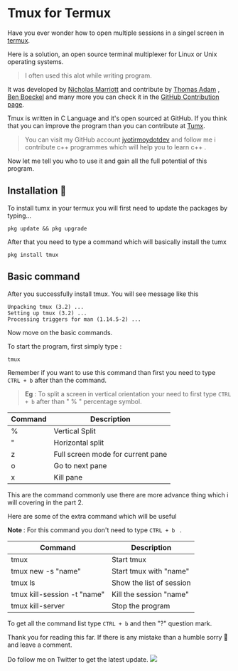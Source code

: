 # Tmux for Termux
Have you ever wonder how to open multiple sessions in a singel screen in [termux]().

Here is a solution, an open source terminal multiplexer for Linux or Unix operating systems.

>I often used this alot while writing program. 

It was developed by [Nicholas Marriott](https://github.com/nicm) and contribute by [Thomas Adam](https://github.com/ThomasAdam) , [Ben Boeckel](https://github.com/mathstuf) and many more you can check it in the [GitHub Contribution page](https://github.com/tmux/tmux/graphs/contributors).

Tmux is written in C Language and it's open sourced at GitHub. If you think that you can improve the program than you can contribute at [Tumx](https://github.com/tmux/tmux).

> You can visit my GitHub account [jyotirmoydotdev](https://github.com/jyotirmoydotdev) and follow me i contribute c++ programmes which will help you to learn c++ .

Now let me tell you who to use it and gain all the full potential of this program.

## Installation 🔧

To install tumx in your termux you will first need to update the packages by typing...

    pkg update && pkg upgrade

After that you need to type a command which will basically install the tumx

    pkg install tmux

## Basic command

After you successfully install tmux. You will see message like this 

    Unpacking tmux (3.2) ...
    Setting up tmux (3.2) ...
    Processing triggers for man (1.14.5-2) ...

Now move on the basic commands.

To start the program, first simply type :

    tmux

Remember if you want to use this command than first you need to type <br>` CTRL + b ` after than the command.

> <b>Eg</b> : To split a screen in vertical orientation your need to first type ` CTRL + b ` after than " % " percentage symbol.

| Command | Description |
| - | - |
| % | Vertical Split      |
| " | Horizontal split |
| z | Full screen mode for current pane |
| o | Go to next pane |
| x | Kill pane |

This are the command commonly use there are more advance thing which i will covering in the part 2.

Here are some of the extra command which will be useful

<b>Note </b>:  For this command you don't need to type `CTRL + b ` .

| Command | Description |
| - | - |
| tmux | Start tmux |
| tmux new -s "name" | Start tmux with "name" |
| tmux ls | Show the list of session |
| tmux kill-session -t "name" | Kill the session "name" |
| tmux kill-server | Stop the program |

To get all the command list type ` CTRL + b ` and then "?" question mark.

Thank you for reading this far. If there is any mistake than a humble sorry 🙇 and leave a comment.

Do follow me on Twitter to get the latest update.
<a href="https://twitter.com/jyotirmoydotdev?ref_src=twsrc%5Etfw" class="twitter-follow-button" data-show-count="false"><img src="https://img.shields.io/badge/-_@jyotirmoydotdev_-blue?style=flat&logo=twitter&logoColor=white">
</a><script async src="https://platform.twitter.com/widgets.js" charset="utf-8"></script>

